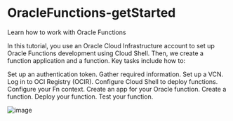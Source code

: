 # OracleFunctions-getStarted
Learn how to work with Oracle Functions

In this tutorial, you use an Oracle Cloud Infrastructure account to set up Oracle Functions development using Cloud Shell. Then, we create a function application and a function. Key tasks include how to:

Set up an authentication token.
Gather required information.
Set up a VCN.
Log in to OCI Registry (OCIR).
Configure Cloud Shell to deploy functions.
Configure your Fn context.
Create an app for your Oracle function.
Create a function.
Deploy your function.
Test your function.

![image](https://user-images.githubusercontent.com/42166489/107510643-4cbdb900-6bca-11eb-9c4c-4e6c2f2d89c3.png)

